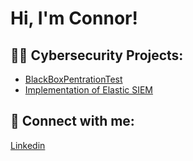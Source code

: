 <h1>Hi, I'm Connor! </h1>

<h2>👨‍💻 Cybersecurity Projects:</h2>


  - [BlackBoxPentrationTest](https://github.com/cjb1821/BlackBoxPentrationTest)
  - [Implementation of Elastic SIEM](https://github.com/cjb1821/Elastic-SIEM)

<h2> 🤳 Connect with me:</h2>

[Linkedin](https://www.linkedin.com/in/connor-bressler-004036233/)


